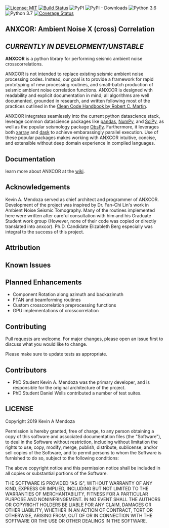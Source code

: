 [![License: MIT](https://img.shields.io/badge/License-MIT-yellow.png)](https://opensource.org/licenses/MIT)
[![Build Status](https://travis-ci.org/uofuseismo/anxcor.png?branch=master)](https://travis-ci.org/uofuseismo/anxcor)
![PyPI](https://img.shields.io/pypi/v/anxcor.png?color=blue&style=plastic)
![PyPI - Downloads](https://img.shields.io/pypi/dm/anxcor.png?style=plastic)
![Python 3.6](https://img.shields.io/badge/python-3.6-blue.svg)
![Python 3.7](https://img.shields.io/badge/python-3.7-blue.svg)
[![Coverage Status](https://coveralls.io/repos/github/uofuseismo/anxcor/badge.svg?branch=master)](https://coveralls.io/github/uofuseismo/anxcor?branch=master)


## ANXCOR: Ambient Noise X (cross) Correlation

## *CURRENTLY IN DEVELOPMENT/UNSTABLE*

**ANXCOR** is a python library for performing seismic ambient noise crosscorrelations.

ANXCOR is not intended to replace existing seismic ambient noise processing codes.
Instead, our goal is to provide a framework for rapid prototyping of new processing routines,
and small-batch production of seismic ambient noise correlation functions.
ANXCOR is designed with readability and explicit documentation in mind; all algorithms are well documented, grounded in
research, and written following most of the practices outlined in the [Clean Code Handbook by Robert C. Martin](https://www.amazon.com/Clean-Code-Handbook-Software-Craftsmanship/dp/0132350882).



ANXCOR integrates seamlessly into the current python datascience stack, leverage common datascience packages 
like [pandas](http://pandas.pydata.org), [NumPy](http://www.numpy.org), and [SciPy](http://www.scipy.org), 
as well as the popular seismology package [ObsPy](https://github.com/obspy/obspy/wiki). 
Furthermore, it leverages both [xarray](http://xarray.pydata.org/en/stable/) and [dask](http://dask.org)
to achieve embarassingly parallel execution. Use of these popular packages makes working with ANXCOR intuitive,
concise, and extensible without deep domain experience in compiled languages.

## Documentation

learn more about ANXCOR at the [wiki](https://github.com/uofuseismo/anxcor/wiki).


## Acknowledgements
Kevin A. Mendoza served as chief architect and programmer of ANXCOR. Development of the project was inspired by Dr. Fan-Chi Lin's work in Ambient Noise Seismic Tomography. Many of the routines implemented here were written after careful consultation with him and his Graduate Student work group (However, none of their code was copied or directly translated into anxcor). Ph.D. Candidate Elizableth Berg especially was integral to the success of this project.

## Attribution

## Known Issues
## Planned Enhancements

- Component Rotation along azimuth and backazimuth
- FTAN and beamforming routines
- Custom crosscorrelation preprocessing functions
- GPU implementations of crosscorrelation

## Contributing
Pull requests are welcome. For major changes, please open an issue first to discuss what you would like to change.

Please make sure to update tests as appropriate.

## Contributors
- PhD Student Kevin A. Mendoza was the primary developer, and is responsible for the original architecture of the project.
- PhD Student Daniel Wells contributed a number of test suites.


## LICENSE

Copyright 2019 Kevin A Mendoza

Permission is hereby granted, free of charge, to any person obtaining a copy of this
software and associated documentation files (the "Software"), to deal in the Software
without restriction, including without limitation the rights to use, copy, modify,
merge, publish, distribute, sublicense, and/or sell copies of the Software, and to
permit persons to whom the Software is furnished to do so, subject to the following
conditions:

The above copyright notice and this permission notice shall be included in all copies
or substantial portions of the Software.

THE SOFTWARE IS PROVIDED "AS IS", WITHOUT WARRANTY OF ANY KIND, EXPRESS OR IMPLIED,
INCLUDING BUT NOT LIMITED TO THE WARRANTIES OF MERCHANTABILITY, FITNESS FOR A PARTICULAR
PURPOSE AND NONINFRINGEMENT. IN NO EVENT SHALL THE AUTHORS OR COPYRIGHT
HOLDERS BE LIABLE FOR ANY CLAIM, DAMAGES OR OTHER LIABILITY, WHETHER IN AN ACTION OF
CONTRACT, TORT OR OTHERWISE, ARISING FROM, OUT OF OR IN CONNECTION WITH THE SOFTWARE OR
THE USE OR OTHER DEALINGS IN THE SOFTWARE.


